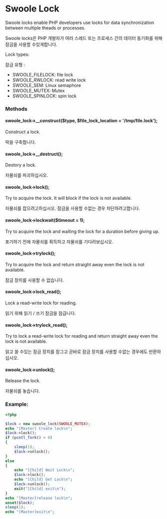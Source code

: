 # Swoole Lock

Swoole locks enable PHP developers use locks for data synchronization between multiple theads or processes.

Swoole locks은 PHP 개발자가 여러 스레드 또는 프로세스 간의 데이터 동기화를 위해 잠금을 사용할 수있게합니다.

Lock types:

잠금 유형 :

* SWOOLE_FILELOCK: file lock
* SWOOLE_RWLOCK: read write lock
* SWOOLE_SEM: Linux semaphore
* SWOOLE_MUTEX: Mutex
* SWOOLE_SPINLOCK: spin lock

### Methods

#### swoole_lock->__construct($type, $file_lock_location = '/tmp/file.lock');

Construct a lock.

락을 구축합니다.

#### swoole_lock->__destruct();

Destory a lock.

자물쇠를 파괴하십시오.

#### swoole_lock->lock();

Try to acquire the lock. It will block if the lock is not available.

자물쇠를 잡으려고하십시오. 잠금을 사용할 수없는 경우 차단하려고합니다.

#### swoole_lock->lockwait($timeout = 1);

Try to acquire the lock and waiting the lock for a duration before giving up.

포기하기 전에 자물쇠를 획득하고 자물쇠를 기다려보십시오.

#### swoole_lock->trylock();

Try to acquire the lock and return straight away even the lock is not available.

잠금 장치를 사용할 수 없습니다.

#### swoole_lock->lock_read();

Lock a read-write lock for reading.

읽기 위해 읽기 / 쓰기 잠금을 잠급니다.

#### swoole_lock->trylock_read();

Try to lock a read-write lock for reading and return straight away even the lock is not available.

읽고 쓸 수있는 잠금 장치를 잠그고 곧바로 잠금 장치를 사용할 수없는 경우에도 반환하십시오.

#### swoole_lock->unlock();

Release the lock.

자물쇠를 놓습니다.


### Example:

``` php
<?php

$lock = new swoole_lock(SWOOLE_MUTEX);
echo "[Master] Create lock\n";
$lock->lock();
if (pcntl_fork() > 0)
{
    sleep(1);
    $lock->unlock();
} 
else
{
    echo "[Child] Wait Lock\n";
    $lock->lock();
    echo "[Child] Get Lock\n";
    $lock->unlock();
    exit("[Child] exit\n");
}
echo "[Master]release lock\n";
unset($lock);
sleep(1);
echo "[Master]exit\n";
```